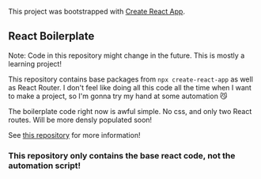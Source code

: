 This project was bootstrapped with [Create React App](https://github.com/facebook/create-react-app).

## React Boilerplate

Note: Code in this repository might change in the future. This is mostly a learning project!

This repository contains base packages from `npx create-react-app` as well as React Router. I don't feel like doing all this code all the time when I want to make a project, so I'm gonna try my hand at some automation 😼

The boilerplate code right now is awful simple. No css, and only two React routes. Will be more densly populated soon!

See [this repository](https://github.com/gfriesen98/gboilerplate#readme) for more information!

### This repository only contains the base react code, not the automation script!